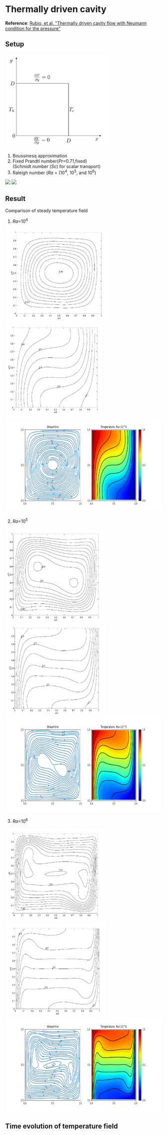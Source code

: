 # Thermally driven cavity

**Reference**: [Rubio, et al. "Thermally driven cavity flow with Neumann condition for the pressure"](https://doi.org/10.1016/S0168-9274(01)00083-6)

## Setup
<img src="images/setup.png" height="300">

1) Boussinesq approximation
2) Fixed Prandtl number(*Pr*=0.71,fixed) \
(Schmidt number (*Sc*) for scalar transport)
3) Raleigh number (*Ra* = (10<sup>4</sup>, 10<sup>5</sup>, and 10<sup>6</sup>)
<img src="https://render.githubusercontent.com/render/math?math=Pr=\frac{\nu}{\alpha}" height="30">
<img src="https://render.githubusercontent.com/render/math?math=Ra=\frac{g\beta(T_H-T_L)D^3}{\nu\alpha}" height="30">


## Result

Comparison of steady temperature field
1) _Ra_=10<sup>4</sup>
<img src="images/ref_streamline_10_4.png" height="300">
<img src="images/ref_isotherm_10_4.png" height="300">
<img src="images/results_Ra_10_4.png" height="300">

2) _Ra_=10<sup>5</sup>
<img src="images/ref_streamline_10_5.png" height="300">
<img src="images/ref_isotherm_10_5.png" height="300">
<img src="images/results_Ra_10_5.png" height="300">

3) _Ra_=10<sup>6</sup>
<img src="images/ref_streamline_10_6.png" height="300">
<img src="images/ref_isotherm_10_6.png" height="300">
<img src="images/results_Ra_10_6.png" height="300">

## Time evolution of temperature field




